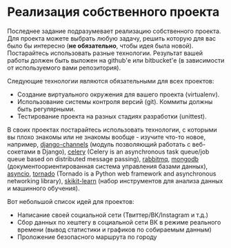# Реализация собственного проекта

Последнее задание подразумевает реализацию собственного проекта. Для проекта можете выбрать любую задачу, решить которую для вас было бы интересно \(**не обязательно**, чтобы идея была новой\). Постарайтесь использовать разные технологии. Результат вашей работы должен быть выложен на github'е или bitbucket'е \(в зависимости от используемого вами репозитория\).

Следующие технологии являются обязательными для всех проектов:

* Создание виртуального окружения для вашего проекта \(virtualenv\).
* Использование системы контроля версий \(git\). Коммиты должны быть регулярными.
* Тестирование проекта на разных стадиях разработки \(unittest\).

В своих проектах постарайтесь использовать технологии, с которыми вы плохо знакомы или не знакомы вообще - изучите что-то новое, например, [django-channels](https://channels.readthedocs.io/en/stable/) \(модуль позволяющий работать с веб-сокетами в Django\), [celery](http://www.celeryproject.org/) \(Celery is an asynchronous task queue/job queue based on distributed message passing\), [rabbitmq](https://www.rabbitmq.com/), [mongodb](https://www.mongodb.com/) \(документоориентированная система управления базами данных\), [asyncio](https://docs.python.org/3/library/asyncio.html), [tornado](http://www.tornadoweb.org/en/stable/) \(Tornado is a Python web framework and asynchronous networking library\), [skikit-learn](http://scikit-learn.org/stable/) \(набор инструментов для анализа данных и машинного обучения\).

Вот небольшой список идей для проектов:

* Написание своей социальной сети \(Твиттер/ВК/Instagram и т.д.\)
* Сбор данных по хештегу в социальной сети ВК в режиме реального времени \(вывод статистики и графиков по собираемым данным\)
* Проложение безопасного маршрута по городу




